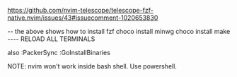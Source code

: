 https://github.com/nvim-telescope/telescope-fzf-native.nvim/issues/43#issuecomment-1020653830

-- the above shows how to install fzf
choco install minwg
choco install make
---- RELOAD ALL TERMINALS

also
:PackerSync
:GoInstallBinaries

NOTE: nvim won't work inside bash shell. Use powershell.
